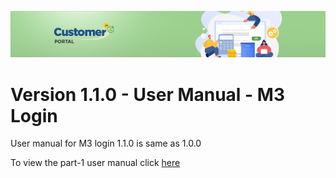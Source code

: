 ![Supplier portal banner](/Customerportal/src/images/customer-portal/front-end-user/CP_banner.jpg)

# Version 1.1.0 - User Manual - M3 Login

User manual for M3 login 1.1.0 is same as 1.0.0

To view the part-1 user manual click [here](https://leanswift.github.io/Customerportal/src/pages/add-ons/m3-login/usermanual-m3-login.html)

